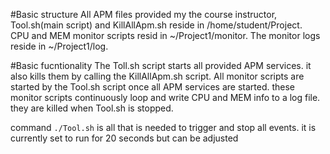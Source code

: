 
#Basic structure
All APM files provided my the course instructor, Tool.sh(main script) and KillAllApm.sh reside in /home/student/Project.  
CPU and MEM monitor scripts resid in ~/Project1/monitor.
The monitor logs reside in ~/Project1/log.

#Basic fucntionality
The Toll.sh script starts all provided APM services.  it also kills them by calling the KillAllApm.sh script. 
All monitor scripts are started by the Tool.sh script once all APM services are started.  these monitor scripts continuously loop and write CPU and MEM info to a log file.  they are killed when Tool.sh is stopped.

command ``` ./Tool.sh ``` is all that is needed to trigger and stop all events.  it is currently set to run for 20 seconds but can be adjusted





















